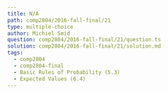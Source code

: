 ```yaml
---
title: N/A
path: comp2804/2016-fall-final/21
type: multiple-choice
author: Michiel Smid
question: comp2804/2016-fall-final/21/question.ts
solution: comp2804/2016-fall-final/21/solution.md
tags:
  - comp2804
  - comp2804-final
  - Basic Rules of Probability (5.3)
  - Expected Values (6.4)
---
```

